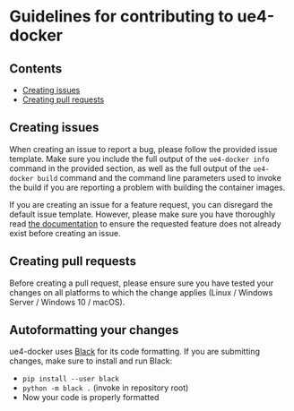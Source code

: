 Guidelines for contributing to ue4-docker
=========================================


## Contents

- [Creating issues](#creating-issues)
- [Creating pull requests](#creating-pull-requests)


## Creating issues

When creating an issue to report a bug, please follow the provided issue template. Make sure you include the full output of the `ue4-docker info` command in the provided section, as well as the full output of the `ue4-docker build` command and the command line parameters used to invoke the build if you are reporting a problem with building the container images.

If you are creating an issue for a feature request, you can disregard the default issue template. However, please make sure you have thoroughly read [the documentation](https://docs.adamrehn.com/ue4-docker/) to ensure the requested feature does not already exist before creating an issue.


## Creating pull requests

Before creating a pull request, please ensure sure you have tested your changes on all platforms to which the change applies (Linux / Windows Server / Windows 10 / macOS).

## Autoformatting your changes

ue4-docker uses [Black](https://github.com/psf/black) for its code formatting.
If you are submitting changes, make sure to install and run Black:

- `pip install --user black`
- `python -m black .` (invoke in repository root)
- Now your code is properly formatted
